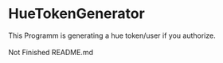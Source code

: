 # HueTokenGenerator
This Programm is generating a hue token/user if you authorize.<br></br>
<p1>Not Finished README.md</p1>
